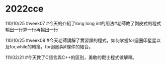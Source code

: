 # 2022cce
110/10/25
#week07
#今天的介紹了long long int的用法#老師教了剝皮式的程式輸出一行算一行再輸出一行

110/10/25
#week08
#今天老師講解了實習課的程式，如何掌握for迴圈印星星以及for,while的轉換，for迴圈與if條件的結合。

111/02/21
#今天教了C語言與C++的區別，勇敢的戰士程式做解釋。
